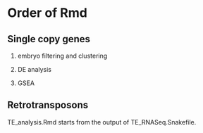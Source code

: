 # Order of Rmd

## Single copy genes

1. embryo filtering and clustering

2. DE analysis

3. GSEA

## Retrotransposons

TE_analysis.Rmd starts from the output of TE_RNASeq.Snakefile.

